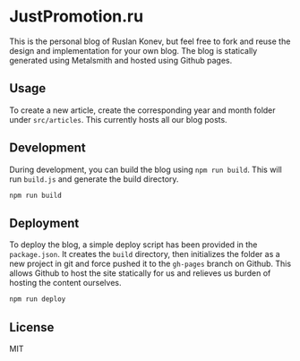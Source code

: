 # JustPromotion.ru

This is the personal blog of Ruslan Konev, but feel free to fork and reuse the design and implementation for your own blog. The blog is statically generated using Metalsmith and hosted using Github pages.

## Usage

To create a new article, create the corresponding year and month folder under `src/articles`. This currently hosts all our blog posts.

## Development

During development, you can build the blog using `npm run build`. This will run `build.js` and generate the build directory.

```sh
npm run build
```

## Deployment

To deploy the blog, a simple deploy script has been provided in the `package.json`. It creates the `build` directory, then initializes the folder as a new project in git and force pushed it to the `gh-pages` branch on Github. This allows Github to host the site statically for us and relieves us burden of hosting the content ourselves.

```sh
npm run deploy
```

## License

MIT
